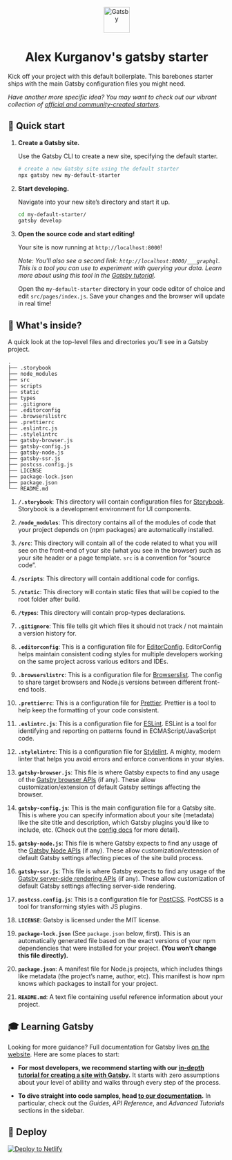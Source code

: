 <p align="center">
  <a href="https://www.gatsbyjs.org">
    <img alt="Gatsby" src="https://www.gatsbyjs.org/monogram.svg" width="60" />
  </a>
</p>
<h1 align="center">
  Alex Kurganov's gatsby starter
</h1>

Kick off your project with this default boilerplate. This barebones starter ships with the main Gatsby configuration files you might need.

_Have another more specific idea? You may want to check out our vibrant collection of [official and community-created starters](https://www.gatsbyjs.org/docs/gatsby-starters/)._

## 🚀 Quick start

1.  **Create a Gatsby site.**

    Use the Gatsby CLI to create a new site, specifying the default starter.

    ```sh
    # create a new Gatsby site using the default starter
    npx gatsby new my-default-starter
    ```

1.  **Start developing.**

    Navigate into your new site’s directory and start it up.

    ```sh
    cd my-default-starter/
    gatsby develop
    ```

1.  **Open the source code and start editing!**

    Your site is now running at `http://localhost:8000`!

    *Note: You'll also see a second link: `http://localhost:8000/___graphql`. This is a tool you can use to experiment with querying your data. Learn more about using this tool in the [Gatsby tutorial](https://www.gatsbyjs.org/tutorial/part-five/#introducing-graphiql).*

    Open the `my-default-starter` directory in your code editor of choice and edit `src/pages/index.js`. Save your changes and the browser will update in real time!

## 🧐 What's inside?

A quick look at the top-level files and directories you'll see in a Gatsby project.

    .
    ├── .storybook
    ├── node_modules
    ├── src
    ├── scripts
    ├── static
    ├── types
    ├── .gitignore
    ├── .editorconfig
    ├── .browserslistrc
    ├── .prettierrc
    ├── .eslintrc.js
    ├── .stylelintrc
    ├── gatsby-browser.js
    ├── gatsby-config.js
    ├── gatsby-node.js
    ├── gatsby-ssr.js
    ├── postcss.config.js
    ├── LICENSE
    ├── package-lock.json
    ├── package.json
    └── README.md

  1. **`/.storybook`**: This directory will contain configuration files for [Storybook](https://github.com/storybooks/storybook). Storybook is a development environment for UI components.

  2.  **`/node_modules`**: This directory contains all of the modules of code that your project depends on (npm packages) are automatically installed.

  2.  **`/src`**: This directory will contain all of the code related to what you will see on the front-end of your site (what you see in the browser) such as your site header or a page template. `src` is a convention for “source code”.

  3.  **`/scripts`**: This directory will contain additional code for configs.

  4.  **`/static`**: This directory will contain static files that will be copied to the root folder after build.

  5.  **`/types`**: This directory will contain prop-types declarations.

  6.  **`.gitignore`**: This file tells git which files it should not track / not maintain a version history for.

  7.  **`.editorconfig`**: This is a configuration file for [EditorConfig](https://editorconfig.org/). EditorConfig helps maintain consistent coding styles for multiple developers working on the same project across various editors and IDEs.

  8.  **`.browserslistrc`**: This is a configuration file for [Browserslist](https://github.com/browserslist/browserslist). The config to share target browsers and Node.js versions between different front-end tools.

  9.  **`.prettierrc`**: This is a configuration file for [Prettier](https://prettier.io/). Prettier is a tool to help keep the formatting of your code consistent.

  10.  **`.eslintrc.js`**: This is a configuration file for [ESLint](https://eslint.org/). ESLint is a tool for identifying and reporting on patterns found in ECMAScript/JavaScript code.

  11.  **`.stylelintrc`**: This is a configuration file for [Stylelint](https://stylelint.io/). A mighty, modern linter that helps you avoid errors and enforce conventions in your styles.

  12.  **`gatsby-browser.js`**: This file is where Gatsby expects to find any usage of the [Gatsby browser APIs](https://www.gatsbyjs.org/docs/browser-apis/) (if any). These allow customization/extension of default Gatsby settings affecting the browser.

  13.  **`gatsby-config.js`**: This is the main configuration file for a Gatsby site. This is where you can specify information about your site (metadata) like the site title and description, which Gatsby plugins you’d like to include, etc. (Check out the [config docs](https://www.gatsbyjs.org/docs/gatsby-config/) for more detail).

  14.  **`gatsby-node.js`**: This file is where Gatsby expects to find any usage of the [Gatsby Node APIs](https://www.gatsbyjs.org/docs/node-apis/) (if any). These allow customization/extension of default Gatsby settings affecting pieces of the site build process.

  15.  **`gatsby-ssr.js`**: This file is where Gatsby expects to find any usage of the [Gatsby server-side rendering APIs](https://www.gatsbyjs.org/docs/ssr-apis/) (if any). These allow customization of default Gatsby settings affecting server-side rendering.

  16.  **`postcss.config.js`**: This is a configuration file for [PostCSS](https://postcss.org/). PostCSS is a tool for transforming styles with JS plugins.

  17.  **`LICENSE`**: Gatsby is licensed under the MIT license.

  18.  **`package-lock.json`** (See `package.json` below, first). This is an automatically generated file based on the exact versions of your npm dependencies that were installed for your project. **(You won’t change this file directly).**

  19.  **`package.json`**: A manifest file for Node.js projects, which includes things like metadata (the project’s name, author, etc). This manifest is how npm knows which packages to install for your project.

  20.  **`README.md`**: A text file containing useful reference information about your project.

## 🎓 Learning Gatsby

Looking for more guidance? Full documentation for Gatsby lives [on the website](https://www.gatsbyjs.org/). Here are some places to start:

-   **For most developers, we recommend starting with our [in-depth tutorial for creating a site with Gatsby](https://www.gatsbyjs.org/tutorial/).** It starts with zero assumptions about your level of ability and walks through every step of the process.

-   **To dive straight into code samples, head [to our documentation](https://www.gatsbyjs.org/docs/).** In particular, check out the _Guides_, _API Reference_, and _Advanced Tutorials_ sections in the sidebar.

## 💫 Deploy

[![Deploy to Netlify](https://www.netlify.com/img/deploy/button.svg)](https://app.netlify.com/start/deploy?repository=https://github.com/Akurganow/gatsby-starter)
